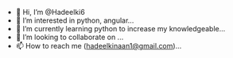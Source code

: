 - 👋 Hi, I’m @Hadeelki6
- 👀 I’m interested in python, angular...
- 🌱 I’m currently learning python to increase my knowledgeable...
- 💞️ I’m looking to collaborate on ...
- 📫 How to reach me (hadeelkinaan1@gmail.com)...

<!---
Hadeelki6/Hadeelki6 is a ✨ special ✨ repository because its `README.md` (this file) appears on your GitHub profile.
You can click the Preview link to take a look at your changes.
--->
